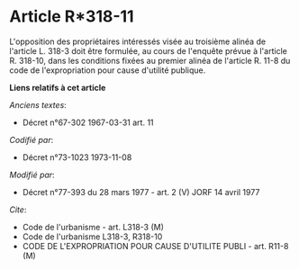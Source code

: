 # Article R*318-11

L'opposition des propriétaires intéressés visée au troisième alinéa de l'article L. 318-3 doit être formulée, au cours de
l'enquête prévue à l'article R. 318-10, dans les conditions fixées au premier alinéa de l'article R. 11-8 du code de
l'expropriation pour cause d'utilité publique.

**Liens relatifs à cet article**

_Anciens textes_:

  - Décret n°67-302 1967-03-31 art. 11

_Codifié par_:

  - Décret n°73-1023 1973-11-08

_Modifié par_:

  - Décret n°77-393 du 28 mars 1977 - art. 2 (V) JORF 14 avril 1977

_Cite_:

  - Code de l'urbanisme - art. L318-3 (M)
  - Code de l'urbanisme L318-3, R318-10
  - CODE DE L'EXPROPRIATION POUR CAUSE D'UTILITE PUBLI - art. R11-8 (M)
